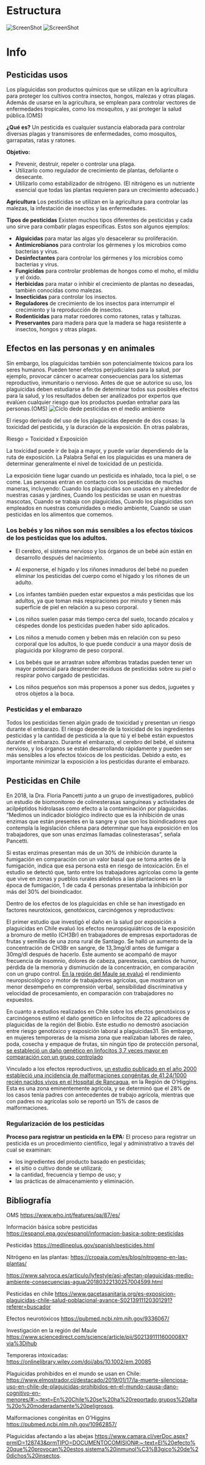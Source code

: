 # Estructura

![ScreenShot](https://github.com/opteros/pesticida_boceto/blob/gh-pages/IMG/IMG_6040.jpg?raw=true)
![ScreenShot](https://github.com/opteros/pesticida_boceto/blob/gh-pages/IMG/pesticidas_chile.png?raw=true)

# Info
## Pesticidas usos
Los plaguicidas son productos químicos que se utilizan en la agricultura para proteger los cultivos contra insectos, hongos, malezas y otras plagas. Además de usarse en la agricultura, se emplean para controlar vectores de enfermedades tropicales, como los mosquitos, y así proteger la salud pública.(OMS)

**¿Qué es?**
Un pesticida es cualquier sustancia elaborada para controlar diversas plagas y transmisores de enfermedades, como mosquitos, garrapatas, ratas y ratones.

**Objetivo:**
- Prevenir, destruir, repeler o controlar una plaga.
- Utilizarlo como regulador de crecimiento de plantas, defoliante o desecante.
- Utilizarlo como estabilizador de nitrógeno. (El nitrógeno es un nutriente esencial que todas las plantas requieren para un crecimiento adecuado.)

**Agricultura**
Los pesticidas se utilizan en la agricultura para controlar las malezas, la infestación de insectos y las enfermedades.

**Tipos de pesticidas**
Existen muchos tipos diferentes de pesticidas y cada uno sirve para combatir plagas especificas. Estos son algunos ejemplos:
- **Alguicidas** para matar las algas y/o desacelerar su proliferación.
- **Antimicrobianos** para controlar los gérmenes y los microbios como bacterias y virus.
- **Desinfectantes** para controlar los gérmenes y los microbios como bacterias y virus.
- **Fungicidas** para controlar problemas de hongos como el moho, el mildiu y el óxido.
- **Herbicidas** para matar o inhibir el crecimiento de plantas no deseadas, también conocidas como malezas.
- **Insecticidas** para controlar los insectos.
- **Reguladores** de crecimiento de los insectos para interrumpir el crecimiento y la reproducción de insectos.
- **Rodenticidas** para matar roedores como ratones, ratas y taltuzas.
- **Preservantes** para madera para que la madera se haga resistente a insectos, hongos y otras plagas.

## Efectos en las personas y en animales
Sin embargo, los plaguicidas también son potencialmente tóxicos para los seres humanos. Pueden tener efectos perjudiciales para la salud, por ejemplo, provocar cáncer o acarrear consecuencias para los sistemas reproductivo, inmunitario o nervioso. Antes de que se autorice su uso, los plaguicidas deben estudiarse a fin de determinar todos sus posibles efectos para la salud, y los resultados deben ser analizados por expertos que evalúen cualquier riesgo que los productos puedan entrañar para las personas.(OMS)
![Ciclo dede pesticidas en el medio ambiente](https://www.salyroca.es/media/salyroca/images/2018/03/22//2018032212541250333.jpg)

El riesgo derivado del uso de los plaguicidas depende de dos cosas: la toxicidad del pesticida, y la duración de la exposición. En otras palabras,

Riesgo = Toxicidad x Exposición

La toxicidad puede ir de baja a mayor, y puede variar dependiendo de la ruta de exposición. La Palabra Señal en los plaguicidas es una manera de determinar generalmente el nivel de toxicidad de un pesticida.

La exposición tiene lugar cuando un pesticida es inhalado, toca la piel, o se come. Las personas entran en contacto con los pesticidas de muchas maneras, incluyendo: Cuando los plaguicidas son usados en y alrededor de nuestras casas y jardines, Cuando los pesticidas se usan en nuestras mascotas, Cuando se trabaja con plaguicidas, Cuando los plaguicidas son empleados en nuestras comunidades o medio ambiente, Cuando se usan pesticidas en los alimentos que comemos.

### Los bebés y los niños son más sensibles a los efectos tóxicos de los pesticidas que los adultos. 

- El cerebro, el sistema nervioso y los órganos de un bebé aún están en desarrollo después del nacimiento.

- Al exponerse, el hígado y los riñones inmaduros del bebé no pueden eliminar los pesticidas del cuerpo como el hígado y los riñones de un adulto.

- Los infantes también pueden estar expuestos a más pesticidas que los adultos, ya que toman más respiraciones por minuto y tienen más superficie de piel en relación a su peso corporal.

- Los niños suelen pasar más tiempo cerca del suelo, tocando zócalos y céspedes donde los pesticidas pueden haber sido aplicados.

- Los niños a menudo comen y beben más en relación con su peso corporal que los adultos, lo que puede conducir a una mayor dosis de plaguicida por kilogramo de peso corporal.

- Los bebés que se arrastran sobre alfombras tratadas pueden tener un mayor potencial para desprender residuos de pesticidas sobre su piel o respirar polvo cargado de pesticidas.

- Los niños pequeños son más propensos a poner sus dedos, juguetes y otros objetos a la boca.

### Pesticidas y el embarazo 

Todos los pesticidas tienen algún grado de toxicidad y presentan un riesgo durante el embarazo. El riesgo depende de la toxicidad de los ingredientes pesticidas y la cantidad de pesticida a la que tú y el bebé están expuestos durante el embarazo. Durante el embarazo, el cerebro del bebé, el sistema nervioso, y los órganos se están desarrollando rápidamente y pueden ser más sensibles a los efectos tóxicos de los pesticidas. Debido a esto, es importante minimizar la exposición a los pesticidas durante el embarazo.


## Pesticidas en Chile

En 2018, la Dra. Floria Pancetti junto a un grupo de investigadores, publicó un estudio de biomonitoreo de colinesterasas sanguíneas y actividades de acilpéptidos hidrolasas como efecto a la contaminación por plaguicidas. “Medimos un indicador biológico indirecto que es la inhibición de unas enzimas que están presentes en la sangre y que son los bioindicadores que contempla la legislación chilena para determinar que haya exposición en los trabajadores, que son unas enzimas llamadas colinesterasas”, señala Pancetti. 

Si estas enzimas presentan más de un 30% de inhibición durante la fumigación en comparación con un valor basal que se toma antes de la fumigación, indica que esa persona está en riesgo de intoxicación. En el estudio se detectó que, tanto entre los trabajadores agrícolas como la gente que vive en zonas y pueblos rurales aledaños a las plantaciones en la época de fumigación, 1 de cada 4 personas presentaba la inhibición por más del 30% del bioindicador.

Dentro de los efectos de los plaguicidas en chile se han investigado en factores neurotóxicos, genotóxicos, carcinógenos y reproductivos:

El primer estudio que investigó el daño en la salud por exposición a plaguicidas en Chile evaluó los efectos neuropsiquiátricos de la exposición a bromuro de metilo (CH3Br) en trabajadores de empresas exportadoras de frutas y semillas de una zona rural de Santiago. Se halló un aumento de la concentración de CH3Br en sangre, de 13,3mg/dl antes de fumigar a 30mg/dl después de hacerlo. Este aumento se acompañó de mayor frecuencia de insomnio, dolores de cabeza, parestesias, cambios de humor, pérdida de la memoria y disminución de la concentración, en comparación con un grupo control. [En la región del Maule se evaluó](https://www.sciencedirect.com/science/article/pii/S021391111600008X?via%3Dihub) el rendimiento neuropsicológico y motor de trabajadores agrícolas, que mostraron un menor desempeño en comprensión verbal, sensibilidad discriminativa y velocidad de procesamiento, en comparación con trabajadores no expuestos.

En cuanto a estudios realizados en Chile sobre los efectos genotóxicos y carcinógenos estimó el daño genético en linfocitos de 22 aplicadores de plaguicidas de la región del Biobío. Este estudio no demostró asociación entre riesgo genotóxico y exposición laboral a plaguicidas31. Sin embargo, en mujeres temporeras de la misma zona que realizaban labores de raleo, poda, cosecha y empaque de frutas, sin ningún tipo de protección personal, [se estableció un daño genético en linfocitos 3,7 veces mayor en comparación con un grupo controlado](https://onlinelibrary.wiley.com/doi/abs/10.1002/em.20085)

Vinculado a los efectos reproductivos, [un estudio publicado en el año 2000 estableció una incidencia de malformaciones congénitas de 41,24/1000 recién nacidos vivos en el Hospital de Rancagua](https://pubmed.ncbi.nlm.nih.gov/10962857/), en la Región de O’Higgins. Esta es una zona eminentemente agrícola, y se determinó que el 28% de los casos tenía padres con antecedentes de trabajo agrícola, mientras que con padres no agrícolas solo se reportó un 15% de casos de malformaciones.

### Regularización de los pesticidas 
**Proceso para registrar un pesticida en la EPA:**
El proceso para registrar un pesticida es un procedimiento científico, legal y administrativo a través del cual se examinan:
- los ingredientes del producto basado en pesticidas;
- el sitio o cultivo donde se utilizará;
- la cantidad, frecuencia y tiempo de uso; y
- las prácticas de almacenamiento y eliminación.

## Bibliografía
OMS https://www.who.int/features/qa/87/es/

Información básica sobre pesticidas https://espanol.epa.gov/espanol/informacion-basica-sobre-pesticidas

Pesticidas https://medlineplus.gov/spanish/pesticides.html

Nitrógeno en las plantas: https://cropaia.com/es/blog/nitrogeno-en-las-plantas/

https://www.salyroca.es/articulo/lyfestyle/asi-afectan-plaguicidas-medio-ambiente-consecuencias-agua/20180322130257004599.html

Pesticidas en chile https://www.gacetasanitaria.org/es-exposicion-plaguicidas-chile-salud-poblacional-avance-S0213911120301291?referer=buscador

Efectos neurotóxicos https://pubmed.ncbi.nlm.nih.gov/9336067/

Investigación en la región del Maule https://www.sciencedirect.com/science/article/pii/S021391111600008X?via%3Dihub

Temporeras intoxicadas: https://onlinelibrary.wiley.com/doi/abs/10.1002/em.20085

Plaguicidas prohibidos en el mundo se usan en Chile: https://www.elmostrador.cl/destacado/2019/01/17/la-muerte-silenciosa-uso-en-chile-de-plaguicidas-prohibidos-en-el-mundo-causa-dano-cognitivo-en-menores/#:~:text=En%20Chile%20se%20ha%20reportado,grupos%20alta%20o%20moderadamente%20peligrosos.

Malformaciones congénitas en O'Higgins https://pubmed.ncbi.nlm.nih.gov/10962857/

Plaguicidas afectando a las abejas https://www.camara.cl/verDoc.aspx?prmID=128743&prmTIPO=DOCUMENTOCOMISION#:~:text=El%20efecto%20que%20provocan%20estos,sistema%20inmunol%C3%B3gico%20de%20dichos%20insectos.


